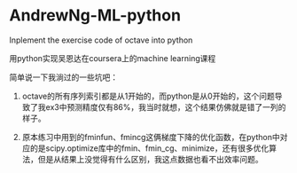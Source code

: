 # AndrewNg-ML-python
Inplement the exercise code of octave into python

用python实现吴恩达在coursera上的machine learning课程

简单说一下我淌过的一些坑吧：

1. octave的所有序列索引都是从1开始的，而python是从0开始的，这个问题导致了我ex3中预测精度仅有86%，我当时就想，这个结果仿佛就是错了一列的样子。

2. 原本练习中用到的fminfun、fmincg这俩梯度下降的优化函数，在python中对应的是scipy.optimize库中的fmin、fmin_cg、minimize，还有很多优化算法，但是从结果上没觉得有什么区别，我这点数据也看不出效率问题。